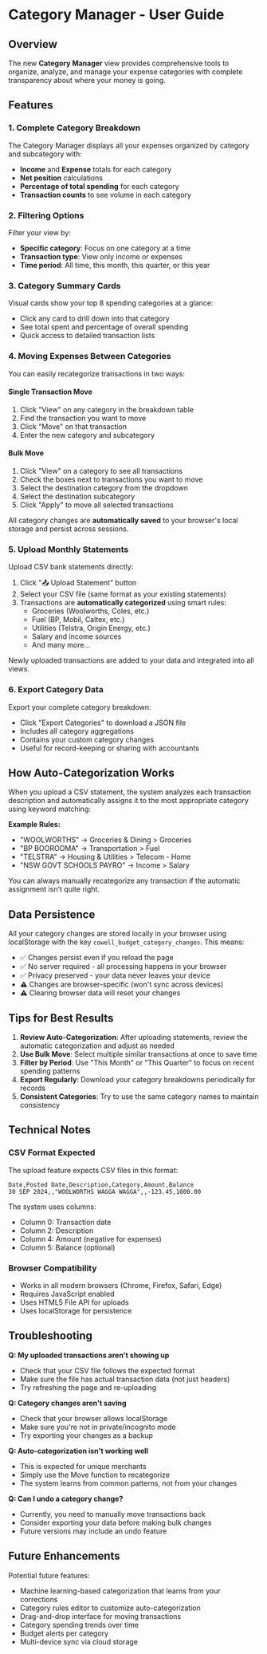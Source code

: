 # Category Manager - User Guide

## Overview

The new **Category Manager** view provides comprehensive tools to organize, analyze, and manage your expense categories with complete transparency about where your money is going.

## Features

### 1. Complete Category Breakdown

The Category Manager displays all your expenses organized by category and subcategory with:
- **Income** and **Expense** totals for each category
- **Net position** calculations
- **Percentage of total spending** for each category
- **Transaction counts** to see volume in each category

### 2. Filtering Options

Filter your view by:
- **Specific category**: Focus on one category at a time
- **Transaction type**: View only income or expenses
- **Time period**: All time, this month, this quarter, or this year

### 3. Category Summary Cards

Visual cards show your top 8 spending categories at a glance:
- Click any card to drill down into that category
- See total spent and percentage of overall spending
- Quick access to detailed transaction lists

### 4. Moving Expenses Between Categories

You can easily recategorize transactions in two ways:

#### Single Transaction Move
1. Click "View" on any category in the breakdown table
2. Find the transaction you want to move
3. Click "Move" on that transaction
4. Enter the new category and subcategory

#### Bulk Move
1. Click "View" on a category to see all transactions
2. Check the boxes next to transactions you want to move
3. Select the destination category from the dropdown
4. Select the destination subcategory
5. Click "Apply" to move all selected transactions

All category changes are **automatically saved** to your browser's local storage and persist across sessions.

### 5. Upload Monthly Statements

Upload CSV bank statements directly:
1. Click "📤 Upload Statement" button
2. Select your CSV file (same format as your existing statements)
3. Transactions are **automatically categorized** using smart rules:
   - Groceries (Woolworths, Coles, etc.)
   - Fuel (BP, Mobil, Caltex, etc.)
   - Utilities (Telstra, Origin Energy, etc.)
   - Salary and income sources
   - And many more...

Newly uploaded transactions are added to your data and integrated into all views.

### 6. Export Category Data

Export your complete category breakdown:
- Click "Export Categories" to download a JSON file
- Includes all category aggregations
- Contains your custom category changes
- Useful for record-keeping or sharing with accountants

## How Auto-Categorization Works

When you upload a CSV statement, the system analyzes each transaction description and automatically assigns it to the most appropriate category using keyword matching:

**Example Rules:**
- "WOOLWORTHS" → Groceries & Dining > Groceries
- "BP BOOROOMA" → Transportation > Fuel
- "TELSTRA" → Housing & Utilities > Telecom - Home
- "NSW GOVT SCHOOLS PAYRO" → Income > Salary

You can always manually recategorize any transaction if the automatic assignment isn't quite right.

## Data Persistence

All your category changes are stored locally in your browser using localStorage with the key `cowell_budget_category_changes`. This means:
- ✅ Changes persist even if you reload the page
- ✅ No server required - all processing happens in your browser
- ✅ Privacy preserved - your data never leaves your device
- ⚠️ Changes are browser-specific (won't sync across devices)
- ⚠️ Clearing browser data will reset your changes

## Tips for Best Results

1. **Review Auto-Categorization**: After uploading statements, review the automatic categorization and adjust as needed
2. **Use Bulk Move**: Select multiple similar transactions at once to save time
3. **Filter by Period**: Use "This Month" or "This Quarter" to focus on recent spending patterns
4. **Export Regularly**: Download your category breakdowns periodically for records
5. **Consistent Categories**: Try to use the same category names to maintain consistency

## Technical Notes

### CSV Format Expected
The upload feature expects CSV files in this format:
```
Date,Posted Date,Description,Category,Amount,Balance
30 SEP 2024,,"WOOLWORTHS WAGGA WAGGA",,-123.45,1000.00
```

The system uses columns:
- Column 0: Transaction date
- Column 2: Description
- Column 4: Amount (negative for expenses)
- Column 5: Balance (optional)

### Browser Compatibility
- Works in all modern browsers (Chrome, Firefox, Safari, Edge)
- Requires JavaScript enabled
- Uses HTML5 File API for uploads
- Uses localStorage for persistence

## Troubleshooting

**Q: My uploaded transactions aren't showing up**
- Check that your CSV file follows the expected format
- Make sure the file has actual transaction data (not just headers)
- Try refreshing the page and re-uploading

**Q: Category changes aren't saving**
- Check that your browser allows localStorage
- Make sure you're not in private/incognito mode
- Try exporting your changes as a backup

**Q: Auto-categorization isn't working well**
- This is expected for unique merchants
- Simply use the Move function to recategorize
- The system learns from common patterns, not from your changes

**Q: Can I undo a category change?**
- Currently, you need to manually move transactions back
- Consider exporting your data before making bulk changes
- Future versions may include an undo feature

## Future Enhancements

Potential future features:
- Machine learning-based categorization that learns from your corrections
- Category rules editor to customize auto-categorization
- Drag-and-drop interface for moving transactions
- Category spending trends over time
- Budget alerts per category
- Multi-device sync via cloud storage